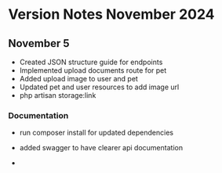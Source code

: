# Version Notes November 2024
## November 5
- Created JSON structure guide for endpoints
- Implemented upload documents route for pet
- Added upload image to user and pet
- Updated pet and user resources to add image url
- php artisan storage:link

### Documentation
- run composer install for updated dependencies
- added swagger to have clearer api documentation

- 


